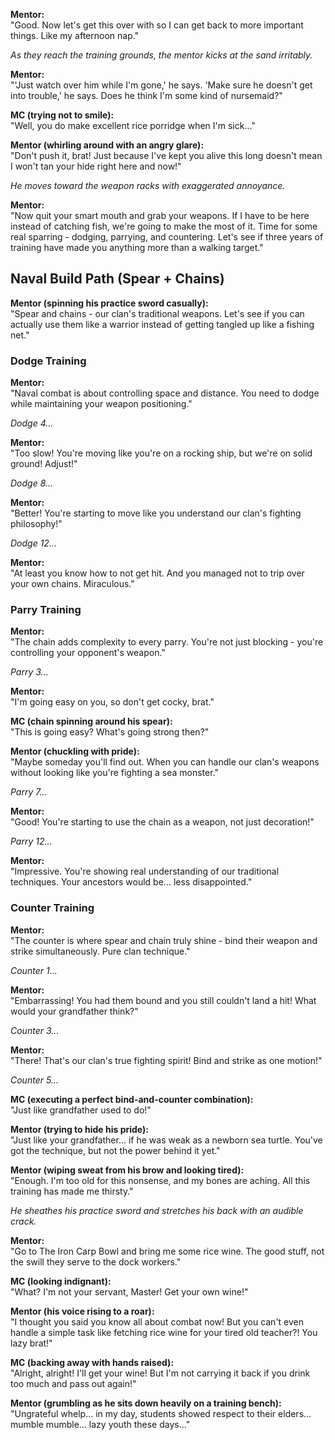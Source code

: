 **Mentor:**  
"Good. Now let's get this over with so I can get back to more important things. Like my afternoon nap."

_As they reach the training grounds, the mentor kicks at the sand irritably._

**Mentor:**  
"'Just watch over him while I'm gone,' he says. 'Make sure he doesn't get into trouble,' he says. Does he think I'm some kind of nursemaid?"

**MC (trying not to smile):**  
"Well, you do make excellent rice porridge when I'm sick..."

**Mentor (whirling around with an angry glare):**  
"Don't push it, brat! Just because I've kept you alive this long doesn't mean I won't tan your hide right here and now!"

_He moves toward the weapon racks with exaggerated annoyance._

**Mentor:**  
"Now quit your smart mouth and grab your weapons. If I have to be here instead of catching fish, we're going to make the most of it. Time for some real sparring - dodging, parrying, and countering. Let's see if three years of training have made you anything more than a walking target."

## **Naval Build Path (Spear + Chains)**

**Mentor (spinning his practice sword casually):**  
"Spear and chains - our clan's traditional weapons. Let's see if you can actually use them like a warrior instead of getting tangled up like a fishing net."

### **Dodge Training**

**Mentor:**  
"Naval combat is about controlling space and distance. You need to dodge while maintaining your weapon positioning."

_Dodge 4..._

**Mentor:**  
"Too slow! You're moving like you're on a rocking ship, but we're on solid ground! Adjust!"

_Dodge 8..._

**Mentor:**  
"Better! You're starting to move like you understand our clan's fighting philosophy!"

_Dodge 12..._

**Mentor:**  
"At least you know how to not get hit. And you managed not to trip over your own chains. Miraculous."

### **Parry Training**

**Mentor:**  
"The chain adds complexity to every parry. You're not just blocking - you're controlling your opponent's weapon."

_Parry 3..._

**Mentor:**  
"I'm going easy on you, so don't get cocky, brat."

**MC (chain spinning around his spear):**  
"This is going easy? What's going strong then?"

**Mentor (chuckling with pride):**  
"Maybe someday you'll find out. When you can handle our clan's weapons without looking like you're fighting a sea monster."

_Parry 7..._

**Mentor:**  
"Good! You're starting to use the chain as a weapon, not just decoration!"

_Parry 12..._

**Mentor:**  
"Impressive. You're showing real understanding of our traditional techniques. Your ancestors would be... less disappointed."

### **Counter Training**

**Mentor:**  
"The counter is where spear and chain truly shine - bind their weapon and strike simultaneously. Pure clan technique."

_Counter 1..._

**Mentor:**  
"Embarrassing! You had them bound and you still couldn't land a hit! What would your grandfather think?"

_Counter 3..._

**Mentor:**  
"There! That's our clan's true fighting spirit! Bind and strike as one motion!"

_Counter 5..._

**MC (executing a perfect bind-and-counter combination):**  
"Just like grandfather used to do!"

**Mentor (trying to hide his pride):**  
"Just like your grandfather... if he was weak as a newborn sea turtle. You've got the technique, but not the power behind it yet."

**Mentor (wiping sweat from his brow and looking tired):**  
"Enough. I'm too old for this nonsense, and my bones are aching. All this training has made me thirsty."

_He sheathes his practice sword and stretches his back with an audible crack._

**Mentor:**  
"Go to The Iron Carp Bowl and bring me some rice wine. The good stuff, not the swill they serve to the dock workers."

**MC (looking indignant):**  
"What? I'm not your servant, Master! Get your own wine!"

**Mentor (his voice rising to a roar):**  
"I thought you said you know all about combat now! But you can't even handle a simple task like fetching rice wine for your tired old teacher?! You lazy brat!"

**MC (backing away with hands raised):**  
"Alright, alright! I'll get your wine! But I'm not carrying it back if you drink too much and pass out again!"

**Mentor (grumbling as he sits down heavily on a training bench):**  
"Ungrateful whelp... in my day, students showed respect to their elders... mumble mumble... lazy youth these days..."